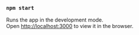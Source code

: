 

### `npm start`

Runs the app in the development mode.\
Open [http://localhost:3000](http://localhost:3000) to view it in the browser.
